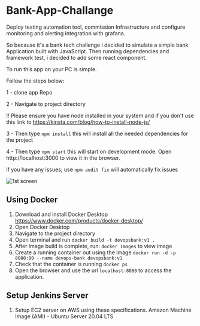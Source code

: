 # Bank-App-Challange

Deploy testing automation tool, commission Infrastructure and configure monitoring and alerting integration with grafana.

So because it's a bank tech challenge i decided to simulate a simple bank Application built with JavaScript. Then running dependencies and framework test, i decided to add some react component.

To run this app on your PC is simple.

Follow the steps below:

1 - clone app Repo

2 - Navigate to project directory

!! Please ensure you have node installed in your system and if you don't use this link to https://kinsta.com/blog/how-to-install-node-js/

3 - Then type `npm install` this will install all the needed dependencies for the project

4 - Then type `npm start` this will start on development mode. Open http://localhost:3000 to view it in the browser.

if you have any issues; use `npm audit fix` will automatically fix issues

![1st screen](https://user-images.githubusercontent.com/47798540/230577095-257d8e97-3176-4172-b5d9-67fa2637d122.png)

<!-- ![2nd shot](https://user-images.githubusercontent.com/47798540/230577186-910c1f40-258d-4f37-9264-8225c8c09e31.png) -->

## Using Docker

1. Download and install Docker Desktop
   https://www.docker.com/products/docker-desktop/
2. Open Docker Desktop
3. Navigate to the project directory
4. Open terminal and run
   `docker build -t devopsbank:v1 .`
5. After image build is complete, run: `docker images` to view image
6. Create a running container out using the image
   `docker run -d -p 8080:80 --name devops-bank devopsbank:v1`
7. Check that the container is running
   `docker ps`
8. Open the browser and use the url
   `localhost:8080` to access the application.


## Setup Jenkins Server
1. Setup EC2 server on AWS using these specifications.
Amazon Machine Image (AMI) - Ubuntu Server 20.04 LTS